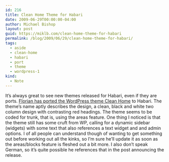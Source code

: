 ```yaml
---
id: 216
title: Clean Home Theme for Habari
date: 2009-06-29T00:00:00-04:00
author: Michael Bishop
layout: post
guid: https://miklb.com/clean-home-theme-for-habari
permalink: /blog/2009/06/29/clean-home-theme-for-habari/
tags:
  - aside
  - clean-home
  - habari
  - port
  - theme
  - wordpress-1
kind:
  - Note
---
```

<p>It’s always great to see new themes released for Habari, even if they are ports.  <a href="http://blog.florian-fiegel.net/theme-clean-home-habari">Florian has ported the WordPress theme Clean Home</a> to Habari.  The theme’s name aptly describes the design, a clean, black and white two column design with contrasting red headings.  The theme seems to be coded for trunk, that is, using the areas feature.  One thing I noticed is that the theme still has some cruft from WP, calling for a dynamic sidebar (widgets) with some text that also references a text widget and and admin options.  I of all people can understand though of wanting to get something out before working out all the kinks, so I’m sure he’ll update it as soon as the areas/blocks feature is fleshed out a bit more.  I also don’t speak German, so it’s quite possible he references that in the post announcing the release.</p>